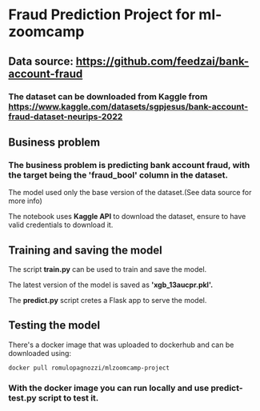 # Fraud Prediction Project for ml-zoomcamp
## Data source: https://github.com/feedzai/bank-account-fraud
### The dataset can be downloaded from Kaggle from https://www.kaggle.com/datasets/sgpjesus/bank-account-fraud-dataset-neurips-2022
## Business problem
### The business problem is predicting bank account fraud, with the target being the 'fraud_bool' column in the dataset.

The model used only the base version of the dataset.(See data source for more info)

The notebook uses **Kaggle API** to download the dataset, ensure to have valid credentials to download it.
## Training and saving the model
The script **train.py** can be used to train and save the model.

The latest version of the model is saved as **'xgb_13aucpr.pkl'.**

The **predict.py** script cretes a Flask app to serve the model.

## Testing the model
There's a docker image that was uploaded to dockerhub and can be downloaded using:

```
docker pull romulopagnozzi/mlzoomcamp-project
```

### With the docker image you can run locally and use **predict-test.py** script to test it.
